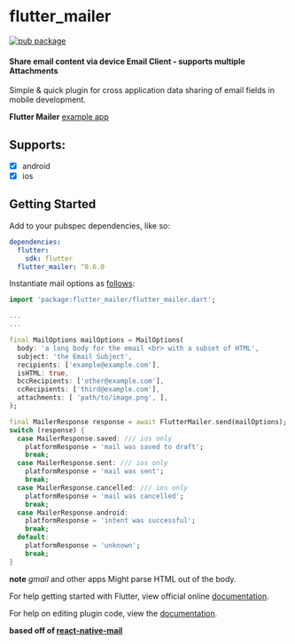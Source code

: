 # flutter_mailer

[![pub package](https://img.shields.io/pub/v/flutter_mailer.svg)](https://pub.dartlang.org/packages/flutter_mailer)

#### Share email content via device Email Client - supports multiple Attachments

Simple & quick plugin for cross application data sharing of email fields in mobile development. 

**Flutter Mailer** [example app](https://github.com/JaysQubeXon/flutter_mailer/blob/master/example/README.md)

## Supports:

- [x] android
- [x] ios

## Getting Started

Add to your pubspec dependencies, like so: 

```yaml
dependencies:
  flutter:
    sdk: flutter
  flutter_mailer: ^0.6.0

```
Instantiate mail options as [follows](https://github.com/JaysQubeXon/flutter_mailer/blob/master/example/lib/main.dart#L29):

```dart
import 'package:flutter_mailer/flutter_mailer.dart';

...
...

final MailOptions mailOptions = MailOptions(
  body: 'a long body for the email <br> with a subset of HTML',
  subject: 'the Email Subject',
  recipients: ['example@example.com'],
  isHTML: true,
  bccRecipients: ['other@example.com'],
  ccRecipients: ['third@example.com'],
  attachments: [ 'path/to/image.png', ],
);

final MailerResponse response = await FlutterMailer.send(mailOptions);
switch (response) {
  case MailerResponse.saved: /// ios only
    platformResponse = 'mail was saved to draft';
    break;
  case MailerResponse.sent: /// ios only
    platformResponse = 'mail was sent';
    break;
  case MailerResponse.cancelled: /// ios only
    platformResponse = 'mail was cancelled';
    break;
  case MailerResponse.android:
    platformResponse = 'intent was successful';
    break;
  default:
    platformResponse = 'unknown';
    break;
}

```

**note** _gmail_ and other apps Might parse HTML out of the body.

For help getting started with Flutter, view official online
[documentation](https://flutter.io/).

For help on editing plugin code, view the [documentation](https://flutter.io/platform-plugins/#edit-code).

**based off of [react-native-mail](https://github.com/chirag04/react-native-mail)**
